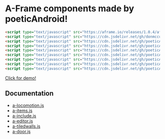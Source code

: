 # A-Frame components made by poeticAndroid!

```html
<script type="text/javascript" src="https://aframe.io/releases/1.0.4/aframe.min.js"></script>
<script type="text/javascript" src="https://cdn.jsdelivr.net/gh/donmccurdy/aframe-physics-system@v4.0.1/dist/aframe-physics-system.min.js"></script>
<script type="text/javascript" src="https://cdn.jsdelivr.net/gh/poeticAndroid/poetic-aframe@v0.12/components/utils.js"></script>
<script type="text/javascript" src="https://cdn.jsdelivr.net/gh/poeticAndroid/poetic-aframe@v0.12/components/a-locomotion.js"></script>
<script type="text/javascript" src="https://cdn.jsdelivr.net/gh/poeticAndroid/poetic-aframe@v0.12/components/a-items.js"></script>
<script type="text/javascript" src="https://cdn.jsdelivr.net/gh/poeticAndroid/poetic-aframe@v0.12/components/a-include.js"></script>
<script type="text/javascript" src="https://cdn.jsdelivr.net/gh/poeticAndroid/poetic-aframe@v0.12/components/a-editor.js"></script>
<script type="text/javascript" src="https://cdn.jsdelivr.net/gh/poeticAndroid/poetic-aframe@v0.12/components/a-tiledwalls.js"></script>
<script type="text/javascript" src="https://cdn.jsdelivr.net/gh/poeticAndroid/poetic-aframe@v0.12/components/a-door.js"></script>
```

[Click for demo!](https://poetic-aframe.glitch.me/)

## Documentation

- [a-locomotion.js](https://github.com/poeticAndroid/poetic-aframe/blob/master/components/a-locomotion.md)
- [a-items.js](https://github.com/poeticAndroid/poetic-aframe/blob/master/components/a-items.md)
- [a-include.js](https://github.com/poeticAndroid/poetic-aframe/blob/master/components/a-include.md)
- [a-editor.js](https://github.com/poeticAndroid/poetic-aframe/blob/master/components/a-editor.md)
- [a-tiledwalls.js](https://github.com/poeticAndroid/poetic-aframe/blob/master/components/a-tiledwalls.md)
- [a-door.js](https://github.com/poeticAndroid/poetic-aframe/blob/master/components/a-door.md)
